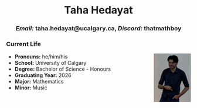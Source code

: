 <head>
<style text="text/css">
  .img_deg{
    float: right;
    width: 20%;
    }
</style>
</head>

<center> <h1> Taha Hedayat </h1> </center>

<center> <h3> <em>Email:</em> taha.hedayat@ucalgary.ca, <em>Discord:</em> thatmathboy </h3> </center>

<body>
  <h3> Current Life </h3>
  <img class="img_deg" src="profilepic.png">
  <ul>
    <li> <b>Pronouns:</b> he/him/his </li>
    <li> <b>School:</b> University of Calgary </li> 
    <li> <b>Degree:</b> Bachelor of Science - Honours </li> 
    <li> <b>Graduating Year:</b> 2026 </li> 
    <li> <b>Major:</b> Mathematics </li> 
    <li> <b>Minor:</b> Music </li> 
  </ul>
</body>


<h3>  </h3>
